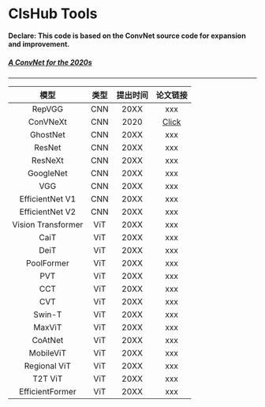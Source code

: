 # ClsHub Tools
**Declare: This code is based on the ConvNet source code for expansion and improvement.**
##### [A ConvNet for the 2020s](https://arxiv.org/abs/2201.03545)

---

| 模型 | 类型 | 提出时间 | 论文链接 |
| :-------: | :-------: | :-------: | :-------: |   
| RepVGG | CNN | 20XX | xxx |   
| ConVNeXt | CNN | 2020 | [Click](https://arxiv.org/abs/2201.03545) |  
| GhostNet | CNN | 20XX | xxx |  
| ResNet | CNN | 20XX | xxx |  
| ResNeXt | CNN | 20XX | xxx |  
| GoogleNet | CNN | 20XX | xxx |  
| VGG | CNN | 20XX | xxx |  
| EfficientNet V1 | CNN | 20XX | xxx |  
| EfficientNet V2 | CNN | 20XX | xxx |  
| Vision Transformer | ViT | 20XX | xxx |  
| CaiT | ViT | 20XX | xxx |  
| DeiT | ViT | 20XX | xxx |  
| PoolFormer | ViT | 20XX | xxx |  
| PVT | ViT | 20XX | xxx |  
| CCT | ViT | 20XX | xxx |  
| CVT | ViT | 20XX | xxx |  
| Swin-T | ViT | 20XX | xxx | 
| MaxViT | ViT | 20XX | xxx |  
| CoAtNet | ViT | 20XX | xxx |   
| MobileViT | ViT | 20XX | xxx | 
| Regional ViT | ViT | 20XX | xxx | 
| T2T ViT | ViT | 20XX | xxx |    
| EfficientFormer | ViT | 20XX | xxx |   